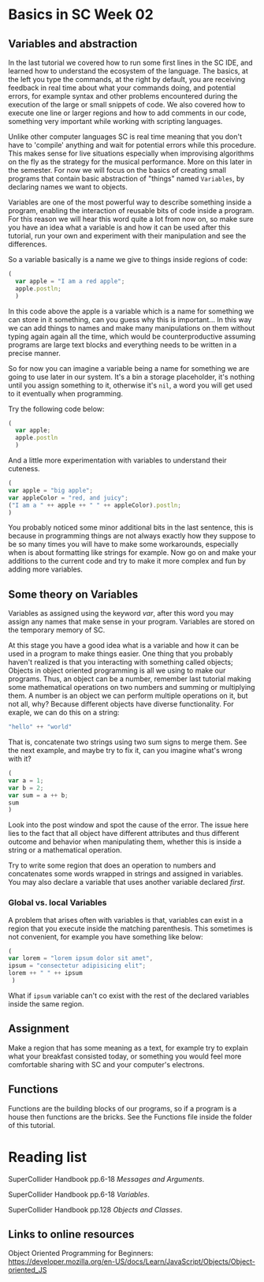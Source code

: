 # Basics in SC Week 02
## Variables and abstraction
In the last tutorial we covered how to run some first lines in the SC
IDE, and learned how to understand the ecosystem of the language. The
basics, at the left you type the commands, at the right by default, you
are receiving feedback in real time about what your commands doing, and
potential errors, for example syntax and other problems encountered
during the execution of the large or small snippets of code. We also
covered how to execute one line or larger regions and how to add
comments in our code, something very important while working with
scripting languages.  

Unlike other computer languages SC is real time meaning that you don't
have to 'compile' anything and wait for potential errors while this
procedure. This makes sense for live situations especially when
improvising algorithms on the fly as the strategy for the musical
performance. More on this later in the semester. For now we will focus
on the basics of creating small programs that contain basic abstraction
of "things" named ````Variables````, by declaring names we want to
objects.

Variables are one of the most powerful way to describe something inside
a program, enabling the interaction of reusable bits of
code inside a program. For this reason we will hear this word quite a
lot from now on, so make sure you have an idea what a variable is and
how it can be used after this tutorial, run your own and experiment with
their manipulation and see the differences.

So a variable basically is a name we give to things inside regions of
code:
````js
(
  var apple = "I am a red apple";
  apple.postln;
  )
````

In this code above the apple is a variable which is a name for something
we can store in it something, can you guess why this is important... In
this way we can add things to names and make many manipulations on them
without typing again again all the time, which would be
counterproductive assuming programs are large text blocks and everything
needs to be written in a precise manner.  

So for now you can imagine a variable being a name for something we are
going to use later in our system. It's a bin a storage placeholder, it's
nothing until you assign something to it, otherwise it's ````nil````, a
word you will get used to it eventually when programming.

Try the following code below:
````js
(
  var apple;
  apple.postln
  )
  ````
  And a little more experimentation with variables to understand their cuteness.

````js
(
var apple = "big apple";
var appleColor = "red, and juicy";
("I am a " ++ apple ++ " " ++ appleColor).postln;
)
````
You probably noticed some minor additional bits in the last sentence, this is because in programming things are not always exactly how they suppose to be so many times you will have to make some workarounds, especially when is about formatting like strings for example. Now go on and make your additions to the current code and try to make it more complex and fun by adding more variables.

## Some theory on Variables
Variables as assigned using the keyword *var*, after this word you may assign any names that make sense in your program. Variables are stored on the temporary memory of SC.

At this stage you have a good idea what is a variable and how it can be
used in a program to make things easier. One thing that you probably
haven't realized is that you interacting with something called objects;
Objects in object oriented programming is all we using to make our
programs. Thus, an object can be a number, remember last tutorial making
some mathematical operations on two numbers and summing or multiplying
them. A number is an object we can perform multiple operations on it,
but not all, why? Because different objects have diverse functionality.
For exaple, we can do this on a string:
````js
"hello" ++ "world"
````
That is, concatenate two strings using two sum signs to merge them. See
the next example, and maybe try to fix it, can you imagine what's wrong
with it?

````js
(
var a = 1;
var b = 2;
var sum = a ++ b;
sum
)
````
Look into the post window and spot the cause of the error.
The issue here lies to the fact that all object have different
attributes and thus different outcome and behavior when manipulating
them, whether this is inside a string or a mathematical operation.

Try to write some region that does an operation to numbers and
concatenates some words wrapped in strings and assigned in variables.
You may also declare a variable that uses another variable declared
*first*.

### Global vs. local Variables
A problem that arises often with variables is that, variables can exist in a region that you execute inside the matching parenthesis. This sometimes is not convenient, for example you have something like below:

````js
(
var lorem = "lorem ipsum dolor sit amet",
ipsum = "consectetur adipisicing elit";
lorem ++ " " ++ ipsum
 )
 ````


What if ````ipsum```` variable can't co exist with the rest of the
declared variables inside the same region.

## Assignment
Make a region that has some meaning as a text, for
example try to explain what your breakfast consisted today, or something
you would feel more comfortable sharing with SC and your computer's
electrons.  

## Functions
Functions are the building blocks of our programs, so if a program is a
house then functions are the bricks. See the Functions file
inside the folder of this tutorial.

# Reading list
SuperCollider Handbook pp.6-18 _Messages and Arguments_.

SuperCollider Handbook pp.6-18 _Variables_.

SuperCollider Handbook pp.128 _Objects and Classes_.

## Links to online resources
Object Oriented Programming for Beginners:
https://developer.mozilla.org/en-US/docs/Learn/JavaScript/Objects/Object-oriented_JS
